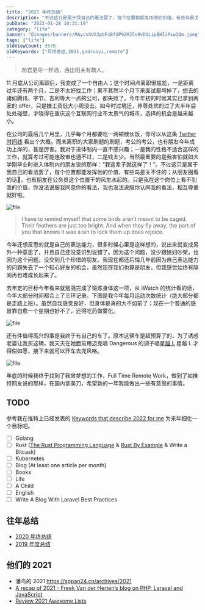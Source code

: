 ```yaml
---
title: "2021 年终总结"
description: "不过这只是属于我自己的看法罢了，每个位置都能发挥他的价值，有些鸟是关不住的。"
pubDate: "2022-01-28 10:31:19"
category: "life"
banner: "@images/banners/MAycsXVXJpbFzBfdP92MJ5s9vD1LipBHIiPxw1Qm.jpeg"
tags: ["life"]
oldViewCount: 3570
oldKeywords: ["年终总结,2021,godruoyi,remote"]
---
```


> 劝君更尽一杯酒，西出阳关有故人。

11 月底从公司离职后，我变成了一个自由人；这个时间点离职很尴尬，一是距离过年还有两个月，二是不太好找工作；果不其然半个月下来面试都垮掉了，想去的诸如腾讯、字节、吉利等大一点的公司，都失败了。今年年初的时候其实已拿到两家的 offer，只是嫌工资低大小周没去。如今时过境迁，养尊处优的过了大半年后处处碰壁，才晓得在重庆这个互联网行业不太景气的城市，选择的机会是越来越小。

在公司的最后几个月里，几乎每个月都要吃一两顿散伙饭，你可以从这条 [Twitter 时间线](https://twitter.com/godruoyi/status/1363702719513468930) 看出个大概。而未离职的大家刷题的刷题，考公的考公，也有朋友今年成功上岸的，甚是厉害。我对于进体制内一直不感兴趣；一是我的性格不适合这样的工作，就算考过可能连政审也通不过，二是钱太少。当然最重要的是我害怕就如大学刚毕业时进入体制内的朋友说的那样：“我这辈子就这样了！”。不过这只是属于我自己的看法罢了，每个位置都能发挥他的价值，有些鸟是关不住的；从朋友圈看的话🐶，也有朋友在公务员这个位置干的风生水起的。只是我在这个岗位上看不到我的价值，你没法说服我同意你的看法，我也没法说服你认同我的看法，相互尊重就好啦。

![file](https://images.godruoyi.com/services/202201/28/FpL2zEiuWL423r9NHRG1mAr3dOQUbi0TrfeijGaD.png)

> I have to remind myself that some birds aren’t meant to be caged. Their feathers are just too bright. And when they fly away, the part of you that knows it was a sin to lock them up does rejoice.

今年还想反思的就是自己的表达能力，很多时候心里是这样想的，说出来就变成另外一种意思了，并且自己还没意识到说错了。因为这个问题，没少跟媳妇吵架，也因为这个问题，没交到几个珍惜的朋友。我现在都还后悔几年前因为自己表达能力的问题失去了一个知心好友的机会，虽然现在我们也算是朋友，但我感觉始终有隔阂再也难成长起来了。

去年定的目标今年看来就勉强完成了锻炼身体这一项，从 iWatch 的统计看的话，今年大部分时间都合上了三环记录。下图是我今年每月运动次数统计（绝大部分都是走路上班）。虽然自我感觉良好，但身体是真的大不如前了；现在一个普通的感冒靠自愈一个星期也好不了，还得吃药做雾化。

![file](https://images.godruoyi.com/services/202201/28/njzO0FH1twfHjeopx0dknkc9ZTP4JKcwY4Hky5xm.png)

还有件值得高兴的事是我终于有自己的车了。原本这辆车是超预算了的，为了诱惑老婆让我买这辆，我天天在她面前用迈克唱 Dangerous 的调子唱[星越 L](https://xingyue.geely.com/xingyuel) 星越 L 才得偿如愿，接下来就可以开车去兜风咯。

![file](https://images.godruoyi.com/services/202201/28/SBxXIcpGSbMBGdlCj5SdV9H9Cty03ABsfg0D0k15.png)

年底的时候我终于找到了我曾梦想的工作，Full Time Remote Work，做到了如推特网友说的那样，在国内拿美刀，希望新的一年我能做出一些有意思的事情。

## TODO

参考我在推特上已经发表的 [Keywords that describe 2022 for me](d) 为来年细化一个目标吧。

- [ ] Golang
- [ ] Rust ([The Rust Programming Language](https://doc.rust-lang.org/book/#the-rust-programming-language) & [Rust By Example](https://doc.rust-lang.org/stable/rust-by-example/) & Write a Bitcask)
- [ ] Kubernetes
- [ ] Blog (At least one article per month)
- [ ] Books
- [ ] Life
- [ ] A Child
- [ ] English
- [ ] Write A Blog With Laravel Best Practices

## 往年总结

- [2020 年终总结](https://godruoyi.com/services/2020-year-end-review)
- [2019 年度总结](https://godruoyi.com/services/continue-refueling-in-2019)

## 他们的 2021

- 潘鸟的 2021 https://sppan24.cn/archives/2021
- [A recap of 2021 - Freek Van der Herten’s blog on PHP, Laravel and JavaScript](https://freek.dev/2155-a-recap-of-2021)
- [Review 2021 Awesome Lists](https://github.com/saveweb/review-2021)
